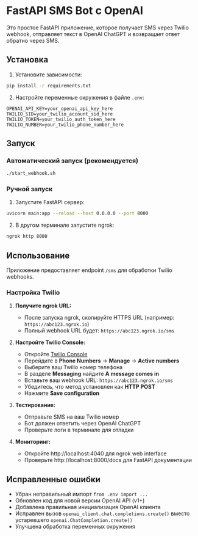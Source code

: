 # FastAPI SMS Bot с OpenAI

Это простое FastAPI приложение, которое получает SMS через Twilio webhook, отправляет текст в OpenAI ChatGPT и возвращает ответ обратно через SMS.

## Установка

1. Установите зависимости:
```bash
pip install -r requirements.txt
```

2. Настройте переменные окружения в файле `.env`:
```env
OPENAI_API_KEY=your_openai_api_key_here
TWILIO_SID=your_twilio_account_sid_here
TWILIO_TOKEN=your_twilio_auth_token_here
TWILIO_NUMBER=your_twilio_phone_number_here
```

## Запуск

### Автоматический запуск (рекомендуется)

```bash
./start_webhook.sh
```

### Ручной запуск

1. Запустите FastAPI сервер:
```bash
uvicorn main:app --reload --host 0.0.0.0 --port 8000
```

2. В другом терминале запустите ngrok:
```bash
ngrok http 8000
```

## Использование

Приложение предоставляет endpoint `/sms` для обработки Twilio webhooks.

### Настройка Twilio

1. **Получите ngrok URL:**
   - После запуска ngrok, скопируйте HTTPS URL (например: `https://abc123.ngrok.io`)
   - Полный webhook URL будет: `https://abc123.ngrok.io/sms`

2. **Настройте Twilio Console:**
   - Откройте [Twilio Console](https://console.twilio.com/)
   - Перейдите в **Phone Numbers** → **Manage** → **Active numbers**
   - Выберите ваш Twilio номер телефона
   - В разделе **Messaging** найдите **A message comes in**
   - Вставьте ваш webhook URL: `https://abc123.ngrok.io/sms`
   - Убедитесь, что метод установлен как **HTTP POST**
   - Нажмите **Save configuration**

3. **Тестирование:**
   - Отправьте SMS на ваш Twilio номер
   - Бот должен ответить через OpenAI ChatGPT
   - Проверьте логи в терминале для отладки

4. **Мониторинг:**
   - Откройте http://localhost:4040 для ngrok web interface
   - Проверьте http://localhost:8000/docs для FastAPI документации

## Исправленные ошибки

- Убран неправильный импорт `from .env import ...`
- Обновлен код для новой версии OpenAI API (v1+)
- Добавлена правильная инициализация OpenAI клиента
- Исправлен вызов `openai_client.chat.completions.create()` вместо устаревшего `openai.ChatCompletion.create()`
- Улучшена обработка переменных окружения

